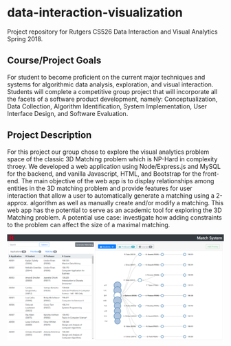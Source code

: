 # data-interaction-visualization
Project repository for Rutgers CS526 Data Interaction and Visual Analytics Spring 2018.

## Course/Project Goals  
For student to become proficient on the current major techniques and systems for algorithmic data analysis, exploration, and visual interaction. Students will complete a competitive group project that will incorporate all the facets of a software product development, namely: Conceptualization, Data Collection, Algorithm Identification, System Implementation, User Interface Design, and Software Evaluation.

## Project Description  
For this project our group chose to explore the visual analytics problem space of the classic 3D Matching problem which is NP-Hard in complexity throey. We developed a web application using Node/Express.js and MySQL for the backend, and vanilla Javascript, HTML, and Bootstrap for the front-end. The main objective of the web app is to display relationships among entities in the 3D matching problem and provide features for user interaction that allow a user to automatically generate a matching using a 2-approx. algorithm as well as manually create and/or modify a matching. This web app has the potential to serve as an academic tool for exploring the 3D Matching problem. A potential use case: investigate how adding constraints to the problem can affect the size of a maximal matching.

![screenshot](https://github.com/nromano7/cs526-data-interaction-visualization/blob/master/screenshots/page_screenshot.PNG)
